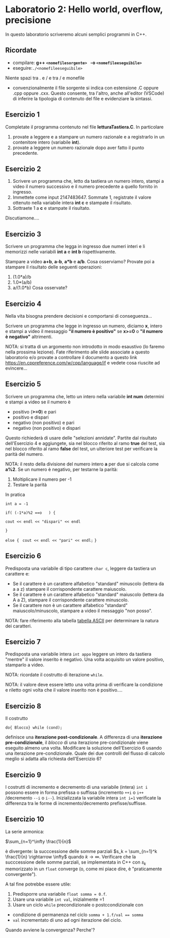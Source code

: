 # Laboratorio 2: Hello world, overflow, precisione

In questo laboratorio scriveremo alcuni semplici programmi in C++. 

## Ricordate
- compilare: __g++ `<nomefilesorgente> ` -o `<nomefileeseguibile> `__
- eseguire:` ./<nomefileeseguibile> `

Niente spazi tra . e / e tra / e monefile
- convenzionalmente il file sorgente si indica con estensione .C oppure .cpp oppure .cxx. Questo consente, tra l'altro, anche all'editor (VSCode) di inferire la tipologia di contenuto del file e evidenziare la sintassi.


## Esercizio 1

Completate il programma contenuto nel file __letturaTastiera.C__.
In particolare
1. provate a leggere e a stampare un numero razionale e a registrarlo in un contenitore intero (variabile __int__).
1. provate a leggere un numero razionale dopo aver fatto il punto precedente.

## Esercizio 2
1. Scrivere un programma che, letto da tastiera un numero intero, stampi a video il numero successivo e il numero precedente a quello fornito in ingresso.
1. Immettete come input 2147483647. Sommate 1, registrate il valore ottenuto nella variabile intera __int c__ e stampate il risultato.
1. Sottraete 1 a __c__ e stampate il risultato.

Discutiamone....

## Esercizio 3
Scrivere un programma che legga in ingresso due numeri interi e li memorizzi nelle variabili __int a__ e __int b__ rispettivamente.

Stampare a video __a+b__, __a-b__, __a*b__ e __a/b__. Cosa osserviamo? 
Provate poi a stampare il risultato delle seguenti operazioni:
1. (1.0*a)/b
2. 1.0*(a/b)
3. a/(1.0*b)
Cosa osservate?

## Esercizio 4

Nella vita bisogna prendere decisioni e comportarsi di conseguenza...

Scrivere un programma che legge in ingresso un numero, diciamo __x__, intero e stampi a video il messaggio __"il numero è positivo"__ se __x>=0__ o __"il numero è negativo"__ altrimenti.

NOTA: si tratta di un argomento non introdotto in modo esaustivo (lo faremo nella prossima lezione). Fate riferimento alle slide associate a questo laboratorio e/o provate a controllare il documento a questo link https://en.cppreference.com/w/cpp/language/if e vedete cosa riuscite ad evincere...

## Esercizio 5

Scrivere un programma che, letto un intero nella variabile __int num__ determini e stampi a video se il numero è 
- positivo (__>=0__) e pari
- positivo e dispari
- negativo (non positivo) e pari 
- negativo (non positivo) e dispari

Questo richiederà di usare delle "selezioni annidate". Partite dal risultato dell'Esercizio 4 e aggiungete, sia nel blocco riferito al ramo __true__ del test, sia nel blocco riferito al ramo __false__ del test, un ulteriore test per verificare la parità del numero. 

NOTA: il resto della divisione del numero intero __a__ per due si calcola come __a%2__. Se un numero è negativo, per testarne la parità: 

1. Moltiplicare il numero per -1
2. Testare la parità

In pratica 

`int a = -1`

`if( (-1*a)%2 ==o   ) {`

`cout << endl << "dispari" << endl`

`}`

`else { `
    `cout << endl << "pari" << endl;`
`}`
## Esercizio 6

Predisposta una variabile di tipo carattere `char c`, leggere da tastiera un carattere e:
- Se il carattere è un carattere alfabetico "standard" minuscolo (lettera da a a z) stampare il corrispondente carattere maiuscolo.
- Se il carattere è un carattere alfabetico "standard" maiuscolo (lettera da A a Z), stampare il corrispondente carattere minuscolo.
- Se il carattere non è un carattere alfabetico "standard" maiuscolo/minuscolo, stampare a video il messaggio "non posso".

NOTA: fare riferimento alla tabella  [tabella ASCII](https://www.w3schools.com/charsets/ref_html_ascii.asp) per determinare la natura dei caratteri. 

## Esercizio 7
Predisposta una variabile intera  `int appo` leggere un intero da tastiera "mentre" il valore inserito è negativo. Una volta acquisito un valore positivo, stamparlo a video.

NOTA: ricordate il costrutto di iterazione `while`. 

NOTA: il valore deve essere letto una volta prima di verificare la condizione e riletto ogni volta che il valore inserito non è positivo.... 

## Esercizio 8

Il costrutto 

`do{ Blocco} while (cond);`

definisce una __iterazione post-condizionale__. A differenza di una __iterazione pre-condizionale__, il _blocco_ di una iterazione pre-condizionale viene eseguito almeno una volta. Modificare la soluzione dell'Esercizio 6 usando una iterazione pre-condizionale. Quale dei due controlli del flusso di calcolo meglio si adatta alla richiesta dell'Esercizio 6? 

## Esercizio 9

I costrutti di incremento e decremento di una variabile (intera) `int i` possono essere in forma prefissa o suffissa (incremento `++i` o `i++` /decremento `--i` o `i--`). Inizializzata la variabile intera `int i=1` verificate la differenza tra le forme di incremento/decremento prefisse/suffisse.

## Esercizio 10

La serie armonica:

$\sum_{n=1}^\infty \frac{1}{n}$

è divergente: la succcessione delle somme parziali $s_k = \sum_{n=1}^k \frac{1}{n} \rightarrow \infty$ quando $k \to \infty$. Verificare che la succcessione delle somme parziali, se implementata in C++ con $s_k$ memorizzato in un `float` converge (o, come mi piace dire, è "praticamente convergente").

A tal fine potrebbe essere utile:

1.  Predisporre una variabile `float somma = 0.f`. 
2. Usare una variabile `int val`, inizialmente =1
3. Usare un ciclo `while` precondizionale o postccondizionale con 
-  condizione di permanenza nel ciclo `somma + 1.f/val == somma`
- `val` incrementato di uno ad ogni iterazione del ciclo.

Quando avviene la convergenza? Perche'?